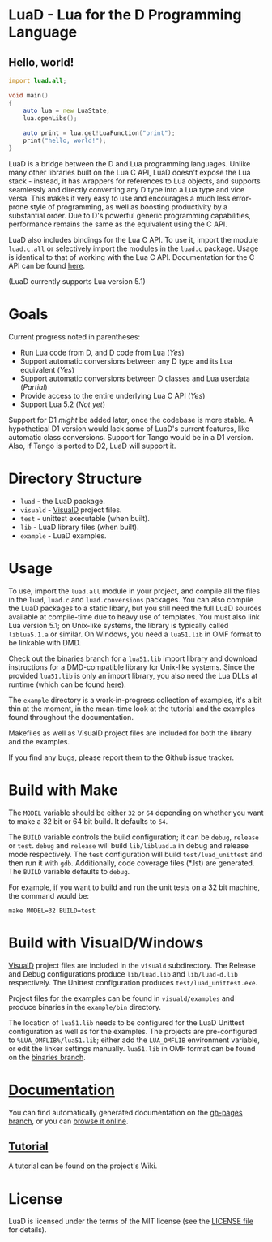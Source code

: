 LuaD - Lua for the D Programming Language
============================================
Hello, world!
--------------------------------------------
```D
import luad.all;

void main()
{
	auto lua = new LuaState;
	lua.openLibs();
	
	auto print = lua.get!LuaFunction("print");
	print("hello, world!");
}
```
LuaD is a bridge between the D and Lua programming languages.
Unlike many other libraries built on the Lua C API, LuaD doesn't expose the Lua stack - instead,
it has wrappers for references to Lua objects, and supports seamlessly and directly converting any D type into a Lua type and vice versa. This makes it very easy to use and encourages a much less error-prone style of programming, as well as boosting productivity by a substantial order. Due to D's powerful generic programming capabilities, performance remains the same as the equivalent using the C API.

LuaD also includes bindings for the Lua C API. To use it, import the module `luad.c.all` or selectively import the modules in the `luad.c` package. Usage is identical to that of working with the Lua C API. Documentation for the C API can be found [here](http://www.lua.org/manual/5.1/manual.html).

(LuaD currently supports Lua version 5.1)

Goals
============================================
Current progress noted in parentheses:

 * Run Lua code from D, and D code from Lua (_Yes_)
 * Support automatic conversions between any D type and its Lua equivalent (_Yes_)
 * Support automatic conversions between D classes and Lua userdata (_Partial_)
 * Provide access to the entire underlying Lua C API (_Yes_)
 * Support Lua 5.2 (_Not yet_)

Support for D1 *might* be added later, once the codebase is more stable.
A hypothetical D1 version would lack some of LuaD's current features, like automatic class conversions.
Support for Tango would be in a D1 version. Also, if Tango is ported to D2, LuaD will support it.

Directory Structure
============================================

 * `luad` - the LuaD package.
 * `visuald` - [VisualD](http://www.dsource.org/projects/visuald) project files.
 * `test` - unittest executable (when built).
 * `lib` - LuaD library files (when built).
 * `example` - LuaD examples.

Usage
============================================
To use, import the `luad.all` module in your project, and compile all the files in the `luad`, `luad.c` and `luad.conversions` packages. You can also compile the LuaD packages to a static libary, but you still need the full LuaD sources available at compile-time due to heavy use of templates. You must also link Lua version 5.1; on Unix-like systems, the library is typically called `liblua5.1.a` or similar. On Windows, you need a `lua51.lib` in OMF format to be linkable with DMD.

Check out the [binaries branch](http://github.com/JakobOvrum/LuaD/tree/binaries) for a `lua51.lib` import library and download instructions for a DMD-compatible library for Unix-like systems. Since the provided `lua51.lib` is only an import library, you also need the Lua DLLs at runtime (which can be found [here](http://sourceforge.net/projects/luabinaries/files/5.1.4/Executables/lua5_1_4_Win32_bin.zip/download)).

The `example` directory is a work-in-progress collection of examples, it's a bit thin at the moment, in the mean-time look at the tutorial and the examples found throughout the documentation.

Makefiles as well as VisualD project files are included for both the library and the examples.

If you find any bugs, please report them to the Github issue tracker.

Build with Make
============================================
The `MODEL` variable should be either `32` or `64` depending on whether you want to make a 32 bit or 64 bit build. It defaults to `64`.

The `BUILD` variable controls the build configuration; it can be `debug`, `release` or `test`.
`debug` and `release` will build `lib/libluad.a` in debug and release mode respectively. The `test` configuration will build `test/luad_unittest` and then run it with `gdb`. Additionally, code coverage files (*.lst) are generated. The `BUILD` variable defaults to `debug`.

For example, if you want to build and run the unit tests on a 32 bit machine, the command would be:

    make MODEL=32 BUILD=test

Build with VisualD/Windows
============================================
[VisualD](http://www.dsource.org/projects/visuald) project files are included in the `visuald` subdirectory. The Release and Debug configurations produce `lib/luad.lib` and `lib/luad-d.lib` respectively. The Unittest configuration produces `test/luad_unittest.exe`.

Project files for the examples can be found in `visuald/examples` and produce binaries in the `example/bin` directory.

The location of `lua51.lib` needs to be configured for the LuaD Unittest configuration as well as for the examples. The projects are pre-configured to `%LUA_OMFLIB%/lua51.lib`; either add the `LUA_OMFLIB` environment variable, or edit the linker settings manually. `lua51.lib` in OMF format can be found on the [binaries branch](https://github.com/JakobOvrum/LuaD/tree/binaries).

[Documentation](http://jakobovrum.github.com/LuaD/)
============================================
You can find automatically generated documentation on the [gh-pages branch](http://github.com/JakobOvrum/LuaD/tree/gh-pages/), or you can [browse it online](http://jakobovrum.github.com/LuaD/).

[Tutorial](https://github.com/JakobOvrum/LuaD/wiki/Tutorial)
--------------------------------------------
A tutorial can be found on the project's Wiki.

License
============================================
LuaD is licensed under the terms of the MIT license (see the [LICENSE file](http://github.com/JakobOvrum/LuaD/blob/master//LICENSE.txt) for details).
